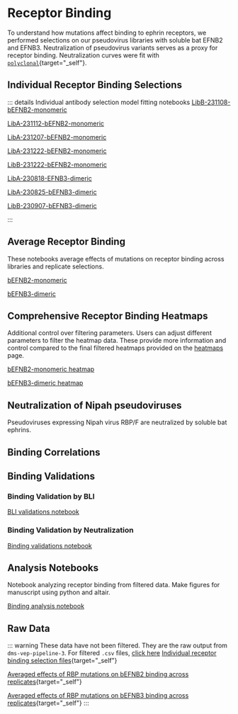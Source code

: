 # Receptor Binding

To understand how mutations affect binding to ephrin receptors, we performed selections on our pseudovirus libraries with soluble bat EFNB2 and EFNB3. Neutralization of pseudovirus variants serves as a proxy for receptor binding. Neutralization curves were fit with [`polyclonal`](https://github.com/jbloomlab/polyclonal){target="_self"}.


## Individual Receptor Binding Selections
::: details Individual antibody selection model fitting notebooks
<a href="notebooks/fit_escape_receptor_affinity_LibB-231108-bEFNB2-monomeric.html" target="_self">LibB-231108-bEFNB2-monomeric</a>

<a href="notebooks/fit_escape_receptor_affinity_LibA-231112-bEFNB2-monomeric.html" target="_self">LibA-231112-bEFNB2-monomeric</a>

<a href="notebooks/fit_escape_receptor_affinity_LibA-231207-bEFNB2-monomeric.html" target="_self">LibA-231207-bEFNB2-monomeric</a>

<a href="notebooks/fit_escape_receptor_affinity_LibA-231222-bEFNB2-monomeric.html" target="_self">LibA-231222-bEFNB2-monomeric</a>

<a href="notebooks/fit_escape_receptor_affinity_LibB-231222-bEFNB2-monomeric.html" target="_self">LibB-231222-bEFNB2-monomeric</a>

<a href="notebooks/fit_escape_receptor_affinity_LibA-230818-EFNB3-dimeric.html" target="_self">LibA-230818-EFNB3-dimeric</a>

<a href="notebooks/fit_escape_receptor_affinity_LibA-230825-bEFNB3-dimeric.html" target="_self">LibA-230825-bEFNB3-dimeric</a>

<a href="notebooks/fit_escape_receptor_affinity_LibB-230907-bEFNB3-dimeric.html" target="_self">LibB-230907-bEFNB3-dimeric</a>

:::

## Average Receptor Binding
These notebooks average effects of mutations on receptor binding across libraries and replicate selections.

<a href="notebooks/avg_escape_receptor_affinity_bEFNB2_monomeric.html" target="_self">bEFNB2-monomeric</a>

<a href="notebooks/avg_escape_receptor_affinity_bEFNB3_dimeric.html" target="_self">bEFNB3-dimeric</a>

## Comprehensive Receptor Binding Heatmaps
Additional control over filtering parameters. Users can adjust different parameters to filter the heatmap data. These provide more information and control compared to the final filtered heatmaps provided on the [heatmaps](/heatmaps) page.

<a href="htmls/bEFNB2_monomeric_mut_effect.html" target="_self">bEFNB2-monomeric heatmap</a>

<a href="htmls/bEFNB3_dimeric_mut_effect.html" target="_self">bEFNB3-dimeric heatmap</a>



## Neutralization of Nipah pseudoviruses
Pseudoviruses expressing Nipah virus RBP/F are neutralized by soluble bat ephrins.

<Figure caption="Ephrin neutralization of pseudoviruses expressing unmutated Nipah RBP/F">
    <Altair :showShadow="true" :spec-url="'htmls/ephrin_neut_curve.html'"></Altair>
</Figure>


## Binding Correlations

<Figure caption="Effects of mutations on binding to bEFNB2 and bEFNB3, with mutations of interest highlighted">
    <Altair :showShadow="true" :spec-url="'htmls/E2_E3_correlation.html'"></Altair>
</Figure>

<Figure caption="Interactive plot of bEFNB2 and bEFNB3 site-averaged binding correlations">
    <Altair :showShadow="true" :spec-url="'htmls/E2_E3_correlation_site.html'"></Altair>
</Figure>

## Binding Validations
### Binding Validation by BLI
<a href="notebooks/plot_BLI_data.html" target="_self">BLI validations notebook</a>

<Figure caption="Correlation of biolayer interferometry affinity measurements with DMS">
    <Altair :showShadow="true" :spec-url="'htmls/binding_BLI_corr.html'"></Altair>
</Figure>

### Binding Validation by Neutralization
<a href="notebooks/ephrin_neut_curves.html" target="_self">Binding validations notebook</a>

<Figure caption="Neutralization of single RBP mutant pseudoviruses and correlation with DMS">
    <Altair :showShadow="true" :spec-url="'htmls/all_ephrin_neut_plots.html'"></Altair>
</Figure>


## Analysis Notebooks
Notebook analyzing receptor binding from filtered data. Make figures for manuscript using python and altair.

<a href="notebooks/ephrin_binding.html" target="_self">Binding analysis notebook</a>

## Raw Data
::: warning These data have not been filtered. They are the raw output from `dms-vep-pipeline-3`. For filtered `.csv` files, [click here](/pipeline_information#filtered-data)
[Individual receptor binding selection files](https://github.com/dms-vep/Nipah_Malaysia_RBP_DMS/tree/master/results/receptor_affinity/by_selection){target="_self"}

[Averaged effects of RBP mutations on bEFNB2 binding across replicates](https://github.com/dms-vep/Nipah_Malaysia_RBP_DMS/blob/master/results/receptor_affinity/averages/bEFNB2_monomeric_mut_effect.csv){target="_self"}

[Averaged effects of RBP mutations on bEFNB3 binding across replicates](https://github.com/dms-vep/Nipah_Malaysia_RBP_DMS/blob/master/results/receptor_affinity/averages/bEFNB3_dimeric_mut_effect.csv){target="_self"}
:::




